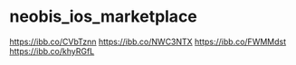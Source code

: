 # neobis_ios_marketplace
https://ibb.co/CVbTznn
https://ibb.co/NWC3NTX
https://ibb.co/FWMMdst
https://ibb.co/khyRGfL
